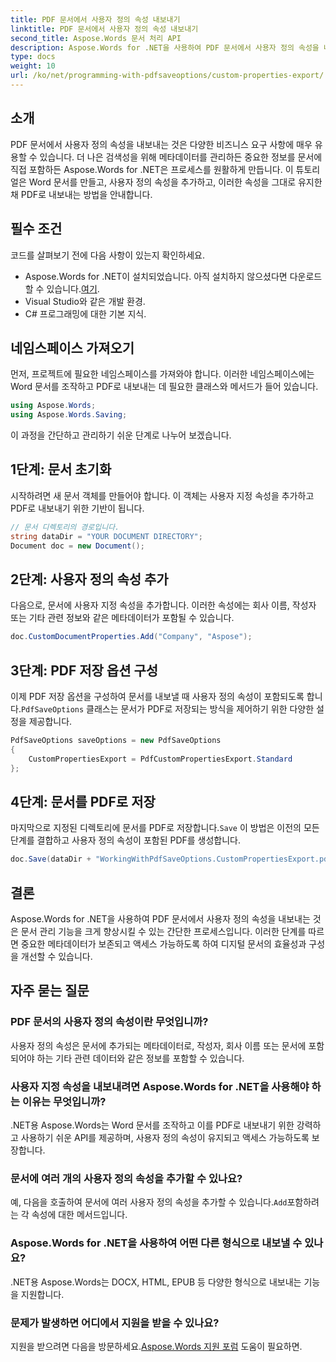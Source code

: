 ```yaml
---
title: PDF 문서에서 사용자 정의 속성 내보내기
linktitle: PDF 문서에서 사용자 정의 속성 내보내기
second_title: Aspose.Words 문서 처리 API
description: Aspose.Words for .NET을 사용하여 PDF 문서에서 사용자 정의 속성을 내보내는 방법을 자세하고 단계별 가이드를 통해 알아보세요.
type: docs
weight: 10
url: /ko/net/programming-with-pdfsaveoptions/custom-properties-export/
---
```

## 소개

PDF 문서에서 사용자 정의 속성을 내보내는 것은 다양한 비즈니스 요구 사항에 매우 유용할 수 있습니다. 더 나은 검색성을 위해 메타데이터를 관리하든 중요한 정보를 문서에 직접 포함하든 Aspose.Words for .NET은 프로세스를 원활하게 만듭니다. 이 튜토리얼은 Word 문서를 만들고, 사용자 정의 속성을 추가하고, 이러한 속성을 그대로 유지한 채 PDF로 내보내는 방법을 안내합니다.

## 필수 조건

코드를 살펴보기 전에 다음 사항이 있는지 확인하세요.

-  Aspose.Words for .NET이 설치되었습니다. 아직 설치하지 않으셨다면 다운로드할 수 있습니다.[여기](https://releases.aspose.com/words/net/).
- Visual Studio와 같은 개발 환경.
- C# 프로그래밍에 대한 기본 지식.

## 네임스페이스 가져오기

먼저, 프로젝트에 필요한 네임스페이스를 가져와야 합니다. 이러한 네임스페이스에는 Word 문서를 조작하고 PDF로 내보내는 데 필요한 클래스와 메서드가 들어 있습니다.

```csharp
using Aspose.Words;
using Aspose.Words.Saving;
```

이 과정을 간단하고 관리하기 쉬운 단계로 나누어 보겠습니다.

## 1단계: 문서 초기화

시작하려면 새 문서 객체를 만들어야 합니다. 이 객체는 사용자 지정 속성을 추가하고 PDF로 내보내기 위한 기반이 됩니다.

```csharp
// 문서 디렉토리의 경로입니다.
string dataDir = "YOUR DOCUMENT DIRECTORY";
Document doc = new Document();
```

## 2단계: 사용자 정의 속성 추가

다음으로, 문서에 사용자 지정 속성을 추가합니다. 이러한 속성에는 회사 이름, 작성자 또는 기타 관련 정보와 같은 메타데이터가 포함될 수 있습니다.

```csharp
doc.CustomDocumentProperties.Add("Company", "Aspose");
```

## 3단계: PDF 저장 옵션 구성

 이제 PDF 저장 옵션을 구성하여 문서를 내보낼 때 사용자 정의 속성이 포함되도록 합니다.`PdfSaveOptions` 클래스는 문서가 PDF로 저장되는 방식을 제어하기 위한 다양한 설정을 제공합니다.

```csharp
PdfSaveOptions saveOptions = new PdfSaveOptions
{
    CustomPropertiesExport = PdfCustomPropertiesExport.Standard
};
```

## 4단계: 문서를 PDF로 저장

 마지막으로 지정된 디렉토리에 문서를 PDF로 저장합니다.`Save` 이 방법은 이전의 모든 단계를 결합하고 사용자 정의 속성이 포함된 PDF를 생성합니다.

```csharp
doc.Save(dataDir + "WorkingWithPdfSaveOptions.CustomPropertiesExport.pdf", saveOptions);
```

## 결론

Aspose.Words for .NET을 사용하여 PDF 문서에서 사용자 정의 속성을 내보내는 것은 문서 관리 기능을 크게 향상시킬 수 있는 간단한 프로세스입니다. 이러한 단계를 따르면 중요한 메타데이터가 보존되고 액세스 가능하도록 하여 디지털 문서의 효율성과 구성을 개선할 수 있습니다.

## 자주 묻는 질문

### PDF 문서의 사용자 정의 속성이란 무엇입니까?
사용자 정의 속성은 문서에 추가되는 메타데이터로, 작성자, 회사 이름 또는 문서에 포함되어야 하는 기타 관련 데이터와 같은 정보를 포함할 수 있습니다.

### 사용자 지정 속성을 내보내려면 Aspose.Words for .NET을 사용해야 하는 이유는 무엇입니까?
.NET용 Aspose.Words는 Word 문서를 조작하고 이를 PDF로 내보내기 위한 강력하고 사용하기 쉬운 API를 제공하며, 사용자 정의 속성이 유지되고 액세스 가능하도록 보장합니다.

### 문서에 여러 개의 사용자 정의 속성을 추가할 수 있나요?
 예, 다음을 호출하여 문서에 여러 사용자 정의 속성을 추가할 수 있습니다.`Add`포함하려는 각 속성에 대한 메서드입니다.

### Aspose.Words for .NET을 사용하여 어떤 다른 형식으로 내보낼 수 있나요?
.NET용 Aspose.Words는 DOCX, HTML, EPUB 등 다양한 형식으로 내보내는 기능을 지원합니다.

### 문제가 발생하면 어디에서 지원을 받을 수 있나요?
 지원을 받으려면 다음을 방문하세요.[Aspose.Words 지원 포럼](https://forum.aspose.com/c/words/8) 도움이 필요하면.
